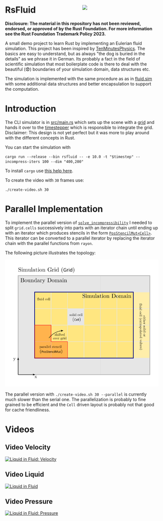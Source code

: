 <a href="https://www.rust-lang.org">
<img src="docs/logo-mod.png" style="margin-left: 20pt; width: 250px; margin-top:30pt" align="right">
</a>
<h1>RsFluid</h1>

**Disclosure: The material in this repository has not been reviewed, endorsed,
or approved of by the Rust Foundation. For more information
see the Rust Foundation Trademark Policy 2023.**

A small demo project to learn Rust by implementing an Eulerian fluid simulation.
This project has been inspired by
[TenMinutesPhysics](https://matthias-research.github.io/pages/tenMinutePhysics/index.html).
The basics are easy to understand, but as always "the dog is buried in the
details" as we phrase it in German. Its probably a fact in the field of
scientific simulation that most boilerplate code is there to deal with the
beautiful (😨) boundaries of your simulation domain, data structures etc.

The simulation is implemented with the same procedure as as in
[fluid.sim](https://github.com/matthias-research/pages/blob/master/tenMinutePhysics/17-fluidSim.html)
with some additional data structures and better encapsulation to support the computation.

# Introduction

The CLI simulator is in [src/main.rs](src/main.rs) which sets up the scene with
a [grid](src/solver/grid.rs) and hands it over to the
[timestepper](src/solver/timestepper.rs) which is responsible to integrate the
grid. Disclaimer: This design is not yet perfect but it was more to play around
with the different concepts in Rust.

You can start the simulation with

```shell
cargo run --release --bin rsfluid -- -e 10.0 -t "$timestep" --incompress-iters 100 --dim "400,200"
```

To install `cargo` use
[this help here](https://doc.rust-lang.org/cargo/getting-started/installation.html).

To create the video with `30` frames use:

```shell
./create-video.sh 30
```

# Parallel Implementation

To implement the parallel version of
[`solve_incompressibility`](src/scene/grid.rs#L330) I needed to split
`grid.cells` successively into parts with an iterator chain until ending up with
an iterator which produces stencils in the form
[`PosStencilMut<Cell>`](src/scene/grid_stencil.rs#L44). This iterator can be
converted to a parallel iterator by replacing the iterator chain with the
parallel functions from `rayon`.

The following picture illustrates the topology:

 <img src="docs/simulation-grid.svg" alt="Simulation Grid" width="600px">

The parallel version with `./create-video.sh 30 --parallel` is currently much
slower than the serial one. The parallelization is probably to fine grained to
be efficient and the `Cell` driven layout is probably not that good for cache
friendliness.

# Videos

## Video Velocity

[![Liquid in Fluid: Velocity](docs/frame-1.png)](https://youtu.be/qZvKNIiBiw4)

## Video Liquid

[![Liquid in Fluid](docs/frame-3.png)](https://youtu.be/BxRfxUcNPv0)

## Video Pressure

[![Liquid in Fluid: Pressure](docs/frame-2.png)](https://youtu.be/44bBZcQKzLQ)
